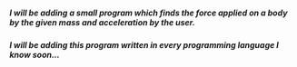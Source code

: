 ##### I will be adding a small program which finds the force applied on a body by the given mass and acceleration by the user.
##### I will be adding this program written in every programming language I know soon...
